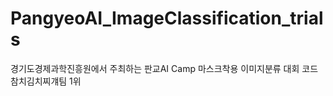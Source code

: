 # PangyeoAI_ImageClassification_trials
경기도경제과학진흥원에서 주최하는 판교AI Camp 마스크착용 이미지분류 대회 코드
<br> 참치김치찌걔팀 1위 
